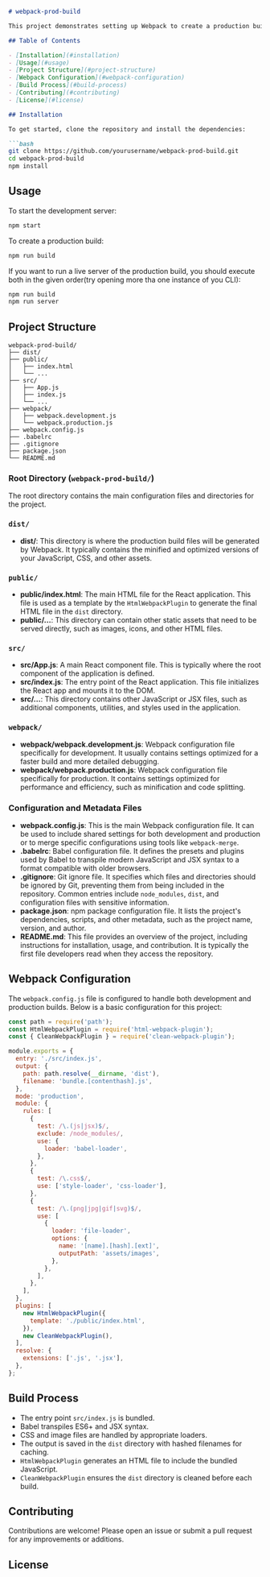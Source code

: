 ```markdown
# webpack-prod-build

This project demonstrates setting up Webpack to create a production build for a React application, optimizing the build process for performance and efficiency.

## Table of Contents

- [Installation](#installation)
- [Usage](#usage)
- [Project Structure](#project-structure)
- [Webpack Configuration](#webpack-configuration)
- [Build Process](#build-process)
- [Contributing](#contributing)
- [License](#license)

## Installation

To get started, clone the repository and install the dependencies:

```bash
git clone https://github.com/yourusername/webpack-prod-build.git
cd webpack-prod-build
npm install
```

## Usage

To start the development server:

```bash
npm start
```

To create a production build:

```bash
npm run build
```

If you want to run a live server of the production build, you should execute both in the given order(try opening more tha one instance of you CLI):

```bash
npm run build
npm run server
```

## Project Structure

```plaintext
webpack-prod-build/
├── dist/
├── public/
│   ├── index.html
│   └── ...
├── src/
│   ├── App.js
│   ├── index.js
│   └── ...
├── webpack/
│   ├── webpack.development.js
│   └── webpack.production.js
├── webpack.config.js
├── .babelrc
├── .gitignore
├── package.json
└── README.md
```

### Root Directory (`webpack-prod-build/`)
The root directory contains the main configuration files and directories for the project.

### `dist/`
- **dist/**: This directory is where the production build files will be generated by Webpack. It typically contains the minified and optimized versions of your JavaScript, CSS, and other assets.

### `public/`
- **public/index.html**: The main HTML file for the React application. This file is used as a template by the `HtmlWebpackPlugin` to generate the final HTML file in the `dist` directory.
- **public/...**: This directory can contain other static assets that need to be served directly, such as images, icons, and other HTML files.

### `src/`
- **src/App.js**: A main React component file. This is typically where the root component of the application is defined.
- **src/index.js**: The entry point of the React application. This file initializes the React app and mounts it to the DOM.
- **src/...**: This directory contains other JavaScript or JSX files, such as additional components, utilities, and styles used in the application.

### `webpack/`
- **webpack/webpack.development.js**: Webpack configuration file specifically for development. It usually contains settings optimized for a faster build and more detailed debugging.
- **webpack/webpack.production.js**: Webpack configuration file specifically for production. It contains settings optimized for performance and efficiency, such as minification and code splitting.

### Configuration and Metadata Files
- **webpack.config.js**: This is the main Webpack configuration file. It can be used to include shared settings for both development and production or to merge specific configurations using tools like `webpack-merge`.
- **.babelrc**: Babel configuration file. It defines the presets and plugins used by Babel to transpile modern JavaScript and JSX syntax to a format compatible with older browsers.
- **.gitignore**: Git ignore file. It specifies which files and directories should be ignored by Git, preventing them from being included in the repository. Common entries include `node_modules`, `dist`, and configuration files with sensitive information.
- **package.json**: npm package configuration file. It lists the project's dependencies, scripts, and other metadata, such as the project name, version, and author.
- **README.md**: This file provides an overview of the project, including instructions for installation, usage, and contribution. It is typically the first file developers read when they access the repository.

## Webpack Configuration

The `webpack.config.js` file is configured to handle both development and production builds. Below is a basic configuration for this project:

```javascript
const path = require('path');
const HtmlWebpackPlugin = require('html-webpack-plugin');
const { CleanWebpackPlugin } = require('clean-webpack-plugin');

module.exports = {
  entry: './src/index.js',
  output: {
    path: path.resolve(__dirname, 'dist'),
    filename: 'bundle.[contenthash].js',
  },
  mode: 'production',
  module: {
    rules: [
      {
        test: /\.(js|jsx)$/,
        exclude: /node_modules/,
        use: {
          loader: 'babel-loader',
        },
      },
      {
        test: /\.css$/,
        use: ['style-loader', 'css-loader'],
      },
      {
        test: /\.(png|jpg|gif|svg)$/,
        use: [
          {
            loader: 'file-loader',
            options: {
              name: '[name].[hash].[ext]',
              outputPath: 'assets/images',
            },
          },
        ],
      },
    ],
  },
  plugins: [
    new HtmlWebpackPlugin({
      template: './public/index.html',
    }),
    new CleanWebpackPlugin(),
  ],
  resolve: {
    extensions: ['.js', '.jsx'],
  },
};
```

## Build Process

- The entry point `src/index.js` is bundled.
- Babel transpiles ES6+ and JSX syntax.
- CSS and image files are handled by appropriate loaders.
- The output is saved in the `dist` directory with hashed filenames for caching.
- `HtmlWebpackPlugin` generates an HTML file to include the bundled JavaScript.
- `CleanWebpackPlugin` ensures the `dist` directory is cleaned before each build.

## Contributing

Contributions are welcome! Please open an issue or submit a pull request for any improvements or additions.

## License

```
